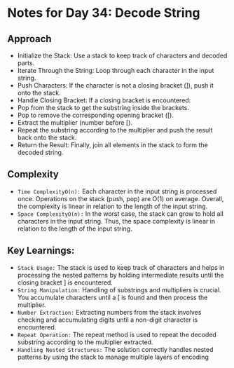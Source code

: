 # Notes for Day 34: Decode String

## Approach
- Initialize the Stack: Use a stack to keep track of characters and decoded parts.
- Iterate Through the String: Loop through each character in the input string.
- Push Characters: If the character is not a closing bracket (]), push it onto the stack.
- Handle Closing Bracket: If a closing bracket is encountered:
- Pop from the stack to get the substring inside the brackets.
- Pop to remove the corresponding opening bracket ([).
- Extract the multiplier (number before [).
- Repeat the substring according to the multiplier and push the result back onto the stack.
- Return the Result: Finally, join all elements in the stack to form the decoded string.

## Complexity

- `Time ComplexityO(n):` Each character in the input string is processed once. Operations on the stack (push, pop) are O(1) on average. Overall, the complexity is linear in relation to the length of the input string.
- `Space ComplexityO(n):` In the worst case, the stack can grow to hold all characters in the input string. Thus, the space complexity is linear in relation to the length of the input string.

## Key Learnings:

- `Stack Usage:` The stack is used to keep track of characters and helps in processing the nested patterns by holding intermediate results until the closing bracket ] is encountered.
- `String Manipulation:` Handling of substrings and multipliers is crucial. You accumulate characters until a [ is found and then process the multiplier.
- `Number Extraction:` Extracting numbers from the stack involves checking and accumulating digits until a non-digit character is encountered.
- `Repeat Operation:` The repeat method is used to repeat the decoded substring according to the multiplier extracted.
- `Handling Nested Structures:` The solution correctly handles nested patterns by using the stack to manage multiple layers of encoding
